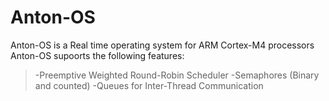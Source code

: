 # Anton-OS
Anton-OS is a Real time operating system for ARM Cortex-M4 processors
Anton-OS supoorts the following features:
>-Preemptive Weighted Round-Robin Scheduler
>-Semaphores (Binary and counted)
>-Queues for Inter-Thread Communication

